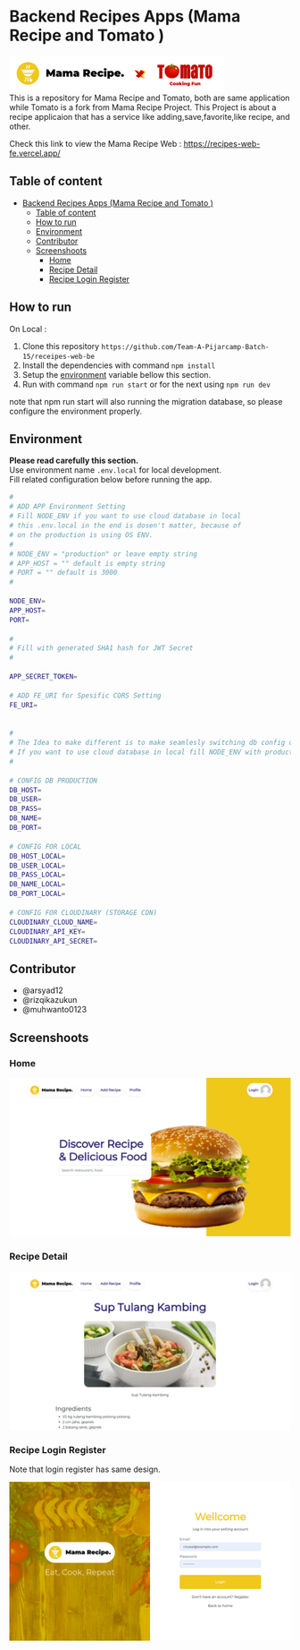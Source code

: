 # Backend Recipes Apps (Mama Recipe and Tomato )

![badge](./Docs/Pictures/badge-mama-recipe-x-tomato.png)  
This is a repository for Mama Recipe and Tomato, both are same application while Tomato is a fork from Mama Recipe Project. This Project is about a recipe applicaion that has a service like adding,save,favorite,like recipe, and other.

Check this link to view the Mama Recipe Web : <https://recipes-web-fe.vercel.app/>

## Table of content

- [Backend Recipes Apps (Mama Recipe and Tomato )](#backend-recipes-apps-mama-recipe-and-tomato-)
	- [Table of content](#table-of-content)
	- [How to run](#how-to-run)
	- [Environment](#environment)
	- [Contributor](#contributor)
	- [Screenshoots](#screenshoots)
		- [Home](#home)
		- [Recipe Detail](#recipe-detail)
		- [Recipe Login Register](#recipe-login-register)

## How to run  

On Local :

1. Clone this repository ``https://github.com/Team-A-Pijarcamp-Batch-15/receipes-web-be``
2. Install the dependencies with command  ``npm install``  
3. Setup the [environment](#environment) variable bellow this section.
4. Run with command ``npm run start`` or for the next using ``npm run dev``

note that npm run start will also running the migration database, so please configure the environment properly.

## Environment

**Please read carefully this section.**  
Use environment name ``.env.local`` for local development.  
Fill related configuration below before running the app.

```bash
#
# ADD APP Environment Setting
# Fill NODE_ENV if you want to use cloud database in local
# this .env.local in the end is dosen't matter, because of
# on the production is using OS ENV.
#
# NODE_ENV = "production" or leave empty string
# APP_HOST = "" default is empty string
# PORT = "" default is 3000
#

NODE_ENV=
APP_HOST=
PORT=

#
# Fill with generated SHA1 hash for JWT Secret
#

APP_SECRET_TOKEN=

# ADD FE_URI for Spesific CORS Setting
FE_URI=


#
# The Idea to make different is to make seamlesly switching db config on local development.
# If you want to use cloud database in local fill NODE_ENV with production or leave it empty.
#

# CONFIG DB PRODUCTION
DB_HOST=
DB_USER=
DB_PASS=
DB_NAME=
DB_PORT=

# CONFIG FOR LOCAL
DB_HOST_LOCAL=
DB_USER_LOCAL=
DB_PASS_LOCAL=
DB_NAME_LOCAL=
DB_PORT_LOCAL=

# CONFIG FOR CLOUDINARY (STORAGE CDN)
CLOUDINARY_CLOUD_NAME=
CLOUDINARY_API_KEY=
CLOUDINARY_API_SECRET=

```

## Contributor

- @arsyad12
- @rizqikazukun
- @muhwanto0123

## Screenshoots

### Home

![badge](./Docs/Pictures/recipes-web-fe.vercel.app_home.png)  

### Recipe Detail

![badge](./Docs/Pictures/recipes-web-fe.vercel.app_detail.png)

### Recipe Login Register

Note that login register has same design.

![badge](./Docs/Pictures/recipes-web-fe.vercel.app_login.png)
